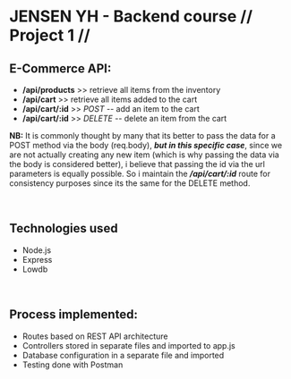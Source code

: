 # JENSEN YH - Backend course // Project 1 //

## E-Commerce API:

-   **/api/products** >> retrieve all items from the inventory
-   **/api/cart** >> retrieve all items added to the cart
-   **/api/cart/:id** >> _POST_ -- add an item to the cart
-   **/api/cart/:id** >> _DELETE_ -- delete an item from the cart

**NB:** It is commonly thought by many that its better to pass the data for a POST method via the body (req.body), **_but in this specific case_**, since we are not actually creating any new item (which is why passing the data via the body is considered better), i believe that passing the id via the url parameters is equally possible. So i maintain the **_/api/cart/:id_** route for consistency purposes since its the same for the DELETE method.

&nbsp;

## Technologies used

-   Node.js
-   Express
-   Lowdb

&nbsp;

## Process implemented:

-   Routes based on REST API architecture
-   Controllers stored in separate files and imported to app.js
-   Database configuration in a separate file and imported
-   Testing done with Postman
